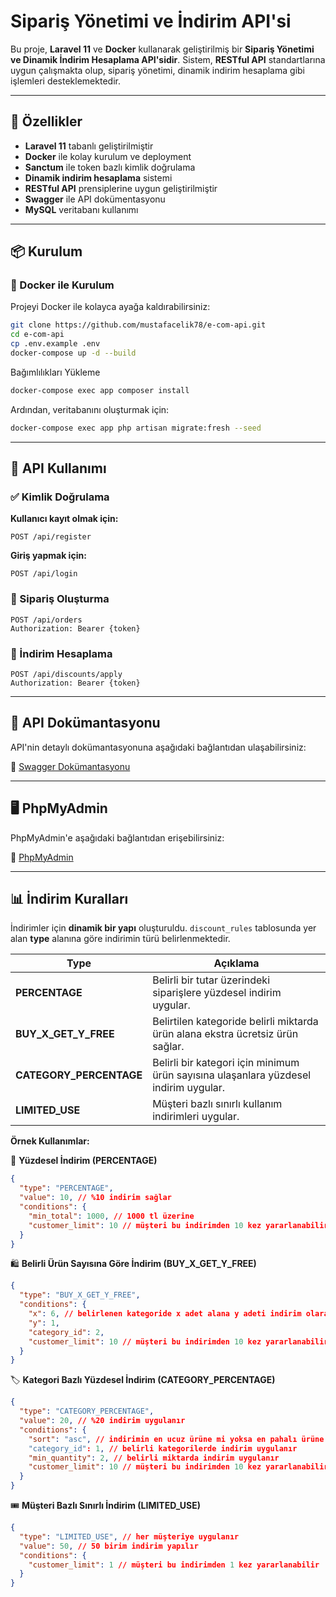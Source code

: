 # Sipariş Yönetimi ve İndirim API'si

Bu proje, **Laravel 11** ve **Docker** kullanarak geliştirilmiş bir **Sipariş Yönetimi ve Dinamik İndirim Hesaplama API'sidir**.
Sistem, **RESTful API** standartlarına uygun çalışmakta olup, sipariş yönetimi, dinamik indirim hesaplama gibi işlemleri desteklemektedir.

---

## 🚀 Özellikler

- **Laravel 11** tabanlı geliştirilmiştir
- **Docker** ile kolay kurulum ve deployment
- **Sanctum** ile token bazlı kimlik doğrulama
- **Dinamik indirim hesaplama** sistemi
- **RESTful API** prensiplerine uygun geliştirilmiştir
- **Swagger** ile API dokümentasyonu
- **MySQL** veritabanı kullanımı

---

## 📦 Kurulum

### 🐳 Docker ile Kurulum

Projeyi Docker ile kolayca ayağa kaldırabilirsiniz:

```bash
git clone https://github.com/mustafacelik78/e-com-api.git
cd e-com-api
cp .env.example .env
docker-compose up -d --build
```

Bağımlılıkları Yükleme

```bash
docker-compose exec app composer install
```

Ardından, veritabanını oluşturmak için:

```bash
docker-compose exec app php artisan migrate:fresh --seed
```

---

## 🔐 API Kullanımı

### ✅ Kimlik Doğrulama

**Kullanıcı kayıt olmak için:**
```http
POST /api/register
```

**Giriş yapmak için:**
```http
POST /api/login
```

### 🛒 Sipariş Oluşturma
```http
POST /api/orders
Authorization: Bearer {token}
```

### 🎯 İndirim Hesaplama
```http
POST /api/discounts/apply
Authorization: Bearer {token}
```

---

## 📖 API Dokümantasyonu

API'nin detaylı dokümantasyonuna aşağıdaki bağlantıdan ulaşabilirsiniz:

🔗 [Swagger Dokümantasyonu](http://localhost:8080/api/documentation)

---

## 🖥️ PhpMyAdmin

PhpMyAdmin'e aşağıdaki bağlantıdan erişebilirsiniz:

🔗 [PhpMyAdmin](http://localhost:8081/)

---

## 📊 İndirim Kuralları

İndirimler için **dinamik bir yapı** oluşturuldu. `discount_rules` tablosunda yer alan **type** alanına göre indirimin türü belirlenmektedir.

| Type | Açıklama |
|------|---------|
| **PERCENTAGE** | Belirli bir tutar üzerindeki siparişlere yüzdesel indirim uygular. |
| **BUY_X_GET_Y_FREE** | Belirtilen kategoride belirli miktarda ürün alana ekstra ücretsiz ürün sağlar. |
| **CATEGORY_PERCENTAGE** | Belirli bir kategori için minimum ürün sayısına ulaşanlara yüzdesel indirim uygular. |
| **LIMITED_USE** | Müşteri bazlı sınırlı kullanım indirimleri uygular. |

**Örnek Kullanımlar:**

📌 **Yüzdesel İndirim (PERCENTAGE)**
```json
{
  "type": "PERCENTAGE",
  "value": 10, // %10 indirim sağlar
  "conditions": {
    "min_total": 1000, // 1000 tl üzerine
    "customer_limit": 10 // müşteri bu indirimden 10 kez yararlanabilir
  }
}
```
🛍️ **Belirli Ürün Sayısına Göre İndirim (BUY_X_GET_Y_FREE)**
```json
{
  "type": "BUY_X_GET_Y_FREE",
  "conditions": {
    "x": 6, // belirlenen kategoride x adet alana y adeti indirim olarak uygulanır
    "y": 1,
    "category_id": 2,
    "customer_limit": 10 // müşteri bu indirimden 10 kez yararlanabilir
  }
}
```
🏷️ **Kategori Bazlı Yüzdesel İndirim (CATEGORY_PERCENTAGE)**
```json
{
  "type": "CATEGORY_PERCENTAGE",
  "value": 20, // %20 indirim uygulanır
  "conditions": {
    "sort": "asc", // indirimin en ucuz ürüne mi yoksa en pahalı ürüne mi yapılacağını belirler. asc: ucuz olana, desc: pahalı olana indirim uygular
    "category_id": 1, // belirli kategorilerde indirim uygulanır
    "min_quantity": 2, // belirli miktarda indirim uygulanır
    "customer_limit": 10 // müşteri bu indirimden 10 kez yararlanabilir
  }
}
```
🎟️ **Müşteri Bazlı Sınırlı İndirim (LIMITED_USE)**
```json
{
  "type": "LIMITED_USE", // her müşteriye uygulanır
  "value": 50, // 50 birim indirim yapılır
  "conditions": {
    "customer_limit": 1 // müşteri bu indirimden 1 kez yararlanabilir
  }
}
```
